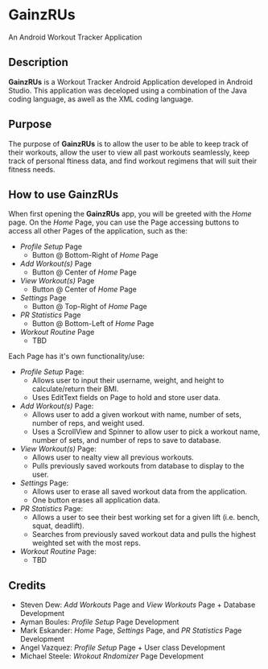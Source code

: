 # GainzRUs
 An Android Workout Tracker Application

## Description
**GainzRUs** is a Workout Tracker Android Application developed in Android Studio. This application was deceloped using a combination of the Java coding language, as awell as the XML coding language. 

## Purpose

The purpose of **GainzRUs** is to allow the user to be able to keep track of their workouts, allow the user to view all past workouts seamlessly, keep track of personal ftiness data, and find workout regimens that will suit their fitness needs.

## How to use GainzRUs
When first opening the **GainzRUs** app, you will be greeted with the *Home* page. On the *Home* Page, you can use the Page accessing buttons to access all other Pages of the application, such as the:
- *Profile Setup* Page
  - Button @ Bottom-Right of *Home* Page
- *Add Workout(s)* Page
  - Button @ Center of *Home* Page
- *View Workout(s)* Page
  - Button @ Center of *Home* Page
- *Settings* Page
  - Button @ Top-Right of *Home* Page
- *PR Statistics* Page
  - Button @ Bottom-Left of *Home* Page
- *Workout Routine* Page
  - TBD
 
Each Page has it's own functionality/use:
- *Profile Setup* Page:
  - Allows user to input their username, weight, and height to calculate/return their BMI.
  - Uses EditText fields on Page to hold and store user data.
- *Add Workout(s)* Page:
  - Allows user to add a given workout with name, number of sets, number of reps, and weight used.
  - Uses a ScrollView and Spinner to allow user to pick a workout name, number of sets, and number of reps to save to database.
- *View Workout(s)* Page:
  - Allows user to nealty view all previous workouts.
  - Pulls previously saved workouts from database to display to the user.
- *Settings* Page:
  - Allows user to erase all saved workout data from the application.
  - One button erases all application data.
- *PR Statistics* Page:
  - Allows a user to see their best working set for a given lift (i.e. bench, squat, deadlift).
  - Searches from previously saved workout data and pulls the highest weighted set with the most reps.
- *Workout Routine* Page:
  - TBD


## Credits
- Steven Dew: *Add Workouts* Page and *View Workouts* Page + Database Development
- Ayman Boules: *Profile Setup* Page Development
- Mark Eskander: *Home* Page, *Settings* Page, and *PR Statistics* Page Development
- Angel Vazquez: *Profile Setup* Page + User class Development
- Michael Steele: *Wrokout Rndomizer* Page Development
